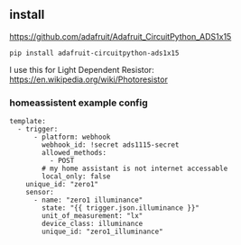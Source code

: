 ## install

https://github.com/adafruit/Adafruit_CircuitPython_ADS1x15

```
pip install adafruit-circuitpython-ads1x15
```

I use this for Light Dependent Resistor: https://en.wikipedia.org/wiki/Photoresistor

### homeassistent example config

```
template:
  - trigger:
      - platform: webhook
        webhook_id: !secret ads1115-secret
        allowed_methods:
          - POST
        # my home assistant is not internet accessable
        local_only: false
    unique_id: "zero1"
    sensor:
      - name: "zero1 illuminance"
        state: "{{ trigger.json.illuminance }}"
        unit_of_measurement: "lx"
        device_class: illuminance
        unique_id: "zero1_illuminance"
```
